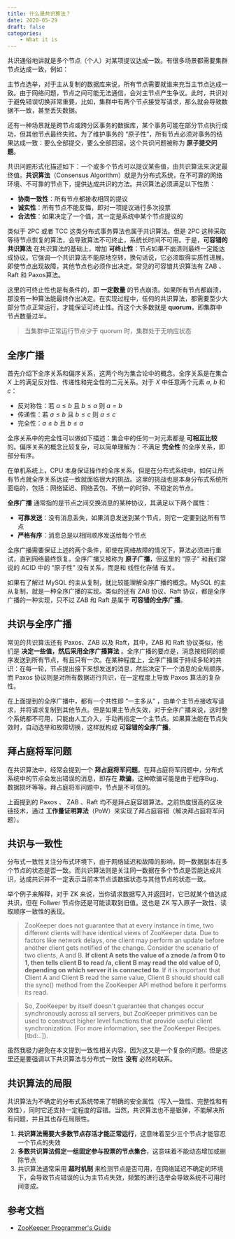 ```yaml
---
title: 什么是共识算法？
date: 2020-05-29
draft: false
categories: 
    - What it is
---
```


共识通俗地讲就是多个节点（个人）对某项提议达成一致。有很多场景都需要集群节点达成一致，例如：

主节点选举，对于主从复制的数据库来说，所有节点需要就谁来充当主节点达成一致。由于网络问题，节点之间可能无法通信，会对主节点产生争议。此时，共识对于避免错误切换非常重要，比如，集群中有两个节点接受写请求，那么就会导致数据不一致，甚至丢失数据。

还有一种场景就是跨节点或跨分区事务的数据库，某个事务可能在部分节点执行成功，但其他节点最终失败。为了维护事务的 “原子性”，所有节点必须对事务的结果达成一致：要么全部提交，要么全部回滚。这个共识问题被称为 **原子提交问题**。

共识问题形式化描述如下：一个或多个节点可以提议某些值，由共识算法来决定最终值。**共识算法**（Consensus Algorithm）就是为分布式系统，在不可靠的网络环境、不可靠的节点下，提供达成共识的方法。共识算法必须满足以下性质：

- **协商一致性**：所有节点都接收相同的提议
- **诚实性**：所有节点不能反悔，即对一项提议进行多次投票
- **合法性**：如果决定了一个值，其一定是系统中某个节点提议的

类似于 2PC 或者 TCC 这类分布式事务算法也属于共识算法。但是 2PC 这种采取等待节点恢复的算法，会导致算法不可终止，系统长时间不可用。于是，**可容错的共识算法** 在共识算法的基础上，增加 **可终止性**：节点如果不崩溃则最终一定能达成协议。它强调一个共识算法不能原地空转，换句话说，它必须取得实质性进展。即使节点出现故障，其他节点也必须作出决定。常见的可容错共识算法有 ZAB 、Raft 和 Paxos算法。

这里的可终止性也是有条件的，即 **一定数量** 的节点崩溃。如果所有节点都崩溃，那没有一种算法能最终作出决定。在实现过程中，任何的共识算法，都需要至少大部分节点正常运行，才能保证可终止性。而这个大多数就是 **quorum**，即集群中节点数量过半。

> 当集群中正常运行节点少于 quorum 时，集群处于无响应状态

## 全序广播

首先介绍下全序关系和偏序关系，这两个均为集合论中的概念。全序关系是在集合 $X$ 上的满足反对性、传递性和完全性的二元关系。对于 $X$ 中任意两个元素 $a$, $b$ 和 $c$：

- 反对称性：若 $a \leq b$ 且 $b \leq a$ 则 $a = b$
- 传递性：若 $a \leq b$ 且 $b \leq c$ 则 $a \leq c$
- 完全性：$a \leq b$ 且 $b \leq a$

全序关系中的完全性可以做如下描述：集合中的任何一对元素都是 **可相互比较** 的。偏序关系的概念比较复杂，可以简单理解为：不满足 **完全性** 的全序关系，即部分有序。

在单机系统上，CPU 本身保证操作的全序关系，但是在分布式系统中，如何让所有节点就全序关系达成一致就面临很大的挑战。这里的挑战也是本身分布式系统所面临的，包括：网络延迟、网络丢包、不统一的时钟、不稳定的节点。

**全序广播** 通常指的是节点之间交换消息的某种协议，其满足以下两个属性：

- **可靠发送**：没有消息丢失，如果消息发送到某个节点，则它一定要到达所有节点
- **严格有序**：消息总是以相同顺序发送给每个节点

全序广播需要保证上述的两个条件，即使在网络故障的情况下，算法必须进行重试，直到网络最终恢复。全序广播又被称为 **原子广播**，但这里的 “原子” 和我们常说的 ACID 中的 “原子性” 没有关系，而是和 线性化存储 有关。

如果有了解过 MySQL 的主从复制，就比较能理解全序广播的概念。MySQL 的主从复制，就是一种全序广播的实现。类似的还有 ZAB 协议、Raft 协议，都是全序广播的一种实现，只不过 ZAB 和 Raft 是属于 **可容错的全序广播**。


## 共识与全序广播

常见的共识算法还有 Paxos、ZAB 以及 Raft，其中，ZAB 和 Raft 协议类似，他们是 **决定一些值，然后采用全序广播算法** 。全序广播的要点是，消息按相同的顺序发送到所有节点，有且只有一次。在某种程度上，全序广播属于持续多轮的共识：在每一轮，节点提出接下来想发送的消息，然后决定下一个消息的全局顺序。而 Paxos 协议则是对所有数据进行共识，在一定程度上导致 Paxos 算法的复杂性。 

在上面提到的全序广播中，都有一个共性即 “一主多从” ，由单个主节点接收写请求，并将请求复制到其他节点。但是如果主节点失效，对于全序广播来说，这时整个系统都不可用，只能由人工介入，手动再指定一个主节点。如果算法能在节点失效时，自动选举和故障切换，这样就构成 **可容错的全序广播**。


## 拜占庭将军问题

在共识算法中，经常会提到一个 **拜占庭将军问题**。在拜占庭将军问题中，分布式系统中的节点会发出错误的消息，即存在 **欺骗**，这种欺骗可能是由于程序Bug、数据损坏等等。拜占庭将军问题中，节点是不可信的。

上面提到的 Paxos 、 ZAB 、Raft 均不是拜占庭容错算法。之前热度很高的区块链技术，通过 **工作量证明算法**（PoW）来实现了拜占庭容错（解决拜占庭将军问题）。

## 共识与一致性

分布式一致性关注分布式环境下，由于网络延迟和故障的影响，同一数据副本在多个节点的状态是否一致。而共识算法则是关注同一数据在多个节点是否能达成共识，达成共识并不一定表示当前本节点该数据状态与其他节点的状态一致。

举个例子来解释，对于 ZK 来说，当你请求数据写入并返回时，它已就某个值达成共识，但在 Follwer 节点你还是可能读取到旧值。这也是 ZK 写入原子一致性、读取顺序一致性的表现。

> ZooKeeper does not guarantee that at every instance in time, two different clients will have identical views of ZooKeeper data. Due to factors like network delays, one client may perform an update before another client gets notified of the change. Consider the scenario of two clients, A and B. **If client A sets the value of a znode /a from 0 to 1, then tells client B to read /a, client B may read the old value of 0, depending on which server it is connected to**. If it is important that Client A and Client B read the same value, Client B should should call the sync() method from the ZooKeeper API method before it performs its read.


> So, ZooKeeper by itself doesn't guarantee that changes occur synchronously across all servers, but ZooKeeper primitives can be used to construct higher level functions that provide useful client synchronization. (For more information, see the ZooKeeper Recipes. [tbd:..]).

虽然我极力避免在本文提到一致性相关内容，因为这又是一个复杂的问题。但是这里还是要强调以下共识算法与分布式一致性 **没有** 必然的联系。


## 共识算法的局限

共识算法为不确定的分布式系统带来了明确的安全属性（写入一致性、完整性和有效性），同时它还支持一定程度的容错。当然，共识算法也不是银弹，不能解决所有问题，并且其也存在局限性。

1. **共识算法需要大多数节点存活才能正常运行**，这意味着至少三个节点才能容忍一个节点的失效
2. **多数共识算法假定一组固定参与投票的节点集合**，这意味着不能动态增加或删除节点
3. 共识算法通常采用 **超时机制** 来检测节点是否可用，在网络延迟不确定的环境下，会导致节点错误的认为主节点失效，频繁的进行选举会导致系统不可用时间变成。

## 参考文档

- [ZooKeeper Programmer's Guide](https://zookeeper.apache.org/doc/r3.1.2/zookeeperProgrammers.html#ch_zkGuarantees)